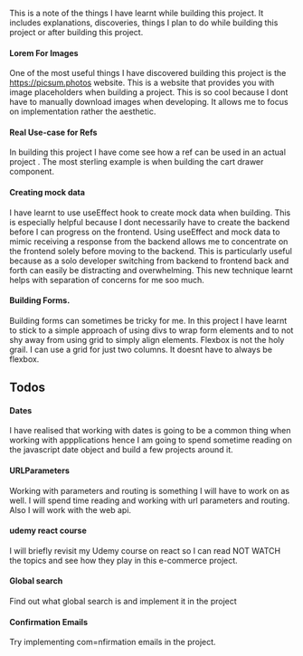 This is a note of the things I have learnt while building this project.
It includes explanations, discoveries, things I plan to do while building this project or after building this project.


#### Lorem For Images
One of the most useful things I have discovered building this project is the https://picsum.photos website. This is a website that provides you with image placeholders when building a project. This is so cool because I dont have to manually download images when developing. It allows me to focus on implementation rather the aesthetic. 

#### Real Use-case for Refs
In building this project I have come see how a ref can be used in an actual project . The most sterling example is when building the cart drawer component. 

#### Creating mock data 
I have learnt to use useEffect hook to create mock data when building. This is especially helpful because I dont necessarily have to create the backend before I can progress on the frontend. Using useEffect and mock data to mimic receiving a response from the backend allows me to concentrate on the frontend solely before moving to the backend. This is particularly useful because as a solo developer switching from backend to frontend back and forth can easily be distracting and overwhelming. This new technique learnt helps with separation of concerns for me soo much.

#### Building Forms.
Building forms can sometimes be tricky for me. In this project I have learnt to stick to a simple approach of using divs to wrap form elements and to not shy away from using grid to simply align elements. Flexbox is not the holy grail. I can use a grid for just two columns. It doesnt have to always be flexbox.

## Todos
#### Dates 
I have realised that working with dates is going to be a common thing when working with appplications hence I am going to spend sometime reading on the javascript date object and build a few projects around it.

#### URLParameters
Working with parameters and routing is something I will have to work on as well. I will spend time reading and working with url parameters and routing. Also I will work with the web api.

#### udemy react course 
I will briefly revisit my Udemy course on react so I can read NOT WATCH the topics and see how they play in this e-commerce project.

#### Global search 
Find out what global search is and implement it in the project

#### Confirmation Emails
Try implementing com=nfirmation emails in the project.